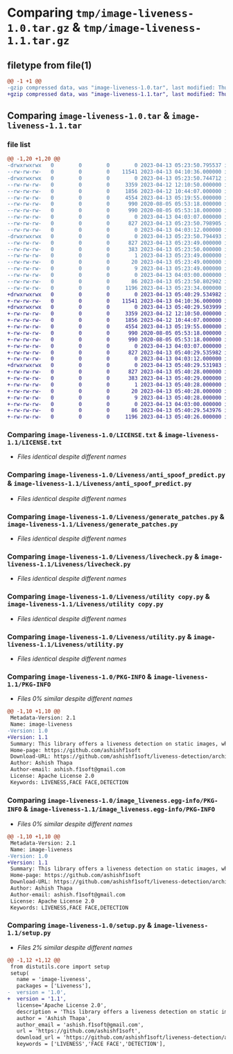# Comparing `tmp/image-liveness-1.0.tar.gz` & `tmp/image-liveness-1.1.tar.gz`

## filetype from file(1)

```diff
@@ -1 +1 @@
-gzip compressed data, was "image-liveness-1.0.tar", last modified: Thu Apr 13 05:23:50 2023, max compression
+gzip compressed data, was "image-liveness-1.1.tar", last modified: Thu Apr 13 05:40:29 2023, max compression
```

## Comparing `image-liveness-1.0.tar` & `image-liveness-1.1.tar`

### file list

```diff
@@ -1,20 +1,20 @@
-drwxrwxrwx   0        0        0        0 2023-04-13 05:23:50.795537 image-liveness-1.0/
--rw-rw-rw-   0        0        0    11541 2023-04-13 04:10:36.000000 image-liveness-1.0/LICENSE.txt
-drwxrwxrwx   0        0        0        0 2023-04-13 05:23:50.744712 image-liveness-1.0/Liveness/
--rw-rw-rw-   0        0        0     3359 2023-04-12 12:10:50.000000 image-liveness-1.0/Liveness/anti_spoof_predict.py
--rw-rw-rw-   0        0        0     1856 2023-04-12 10:44:07.000000 image-liveness-1.0/Liveness/generate_patches.py
--rw-rw-rw-   0        0        0     4554 2023-04-13 05:19:55.000000 image-liveness-1.0/Liveness/livecheck.py
--rw-rw-rw-   0        0        0      990 2020-08-05 05:53:18.000000 image-liveness-1.0/Liveness/utility copy.py
--rw-rw-rw-   0        0        0      990 2020-08-05 05:53:18.000000 image-liveness-1.0/Liveness/utility.py
--rw-rw-rw-   0        0        0        0 2023-04-13 04:03:07.000000 image-liveness-1.0/MANIFEST.in
--rw-rw-rw-   0        0        0      827 2023-04-13 05:23:50.798905 image-liveness-1.0/PKG-INFO
--rw-rw-rw-   0        0        0        0 2023-04-13 04:03:12.000000 image-liveness-1.0/README.md
-drwxrwxrwx   0        0        0        0 2023-04-13 05:23:50.794493 image-liveness-1.0/image_liveness.egg-info/
--rw-rw-rw-   0        0        0      827 2023-04-13 05:23:49.000000 image-liveness-1.0/image_liveness.egg-info/PKG-INFO
--rw-rw-rw-   0        0        0      383 2023-04-13 05:23:50.000000 image-liveness-1.0/image_liveness.egg-info/SOURCES.txt
--rw-rw-rw-   0        0        0        1 2023-04-13 05:23:49.000000 image-liveness-1.0/image_liveness.egg-info/dependency_links.txt
--rw-rw-rw-   0        0        0       20 2023-04-13 05:23:49.000000 image-liveness-1.0/image_liveness.egg-info/requires.txt
--rw-rw-rw-   0        0        0        9 2023-04-13 05:23:49.000000 image-liveness-1.0/image_liveness.egg-info/top_level.txt
--rw-rw-rw-   0        0        0        0 2023-04-13 04:03:00.000000 image-liveness-1.0/pyproject.toml
--rw-rw-rw-   0        0        0       86 2023-04-13 05:23:50.802902 image-liveness-1.0/setup.cfg
--rw-rw-rw-   0        0        0     1196 2023-04-13 05:23:34.000000 image-liveness-1.0/setup.py
+drwxrwxrwx   0        0        0        0 2023-04-13 05:40:29.534982 image-liveness-1.1/
+-rw-rw-rw-   0        0        0    11541 2023-04-13 04:10:36.000000 image-liveness-1.1/LICENSE.txt
+drwxrwxrwx   0        0        0        0 2023-04-13 05:40:29.503999 image-liveness-1.1/Liveness/
+-rw-rw-rw-   0        0        0     3359 2023-04-12 12:10:50.000000 image-liveness-1.1/Liveness/anti_spoof_predict.py
+-rw-rw-rw-   0        0        0     1856 2023-04-12 10:44:07.000000 image-liveness-1.1/Liveness/generate_patches.py
+-rw-rw-rw-   0        0        0     4554 2023-04-13 05:19:55.000000 image-liveness-1.1/Liveness/livecheck.py
+-rw-rw-rw-   0        0        0      990 2020-08-05 05:53:18.000000 image-liveness-1.1/Liveness/utility copy.py
+-rw-rw-rw-   0        0        0      990 2020-08-05 05:53:18.000000 image-liveness-1.1/Liveness/utility.py
+-rw-rw-rw-   0        0        0        0 2023-04-13 04:03:07.000000 image-liveness-1.1/MANIFEST.in
+-rw-rw-rw-   0        0        0      827 2023-04-13 05:40:29.535982 image-liveness-1.1/PKG-INFO
+-rw-rw-rw-   0        0        0        0 2023-04-13 04:03:12.000000 image-liveness-1.1/README.md
+drwxrwxrwx   0        0        0        0 2023-04-13 05:40:29.531983 image-liveness-1.1/image_liveness.egg-info/
+-rw-rw-rw-   0        0        0      827 2023-04-13 05:40:28.000000 image-liveness-1.1/image_liveness.egg-info/PKG-INFO
+-rw-rw-rw-   0        0        0      383 2023-04-13 05:40:29.000000 image-liveness-1.1/image_liveness.egg-info/SOURCES.txt
+-rw-rw-rw-   0        0        0        1 2023-04-13 05:40:28.000000 image-liveness-1.1/image_liveness.egg-info/dependency_links.txt
+-rw-rw-rw-   0        0        0       20 2023-04-13 05:40:28.000000 image-liveness-1.1/image_liveness.egg-info/requires.txt
+-rw-rw-rw-   0        0        0        9 2023-04-13 05:40:28.000000 image-liveness-1.1/image_liveness.egg-info/top_level.txt
+-rw-rw-rw-   0        0        0        0 2023-04-13 04:03:00.000000 image-liveness-1.1/pyproject.toml
+-rw-rw-rw-   0        0        0       86 2023-04-13 05:40:29.543976 image-liveness-1.1/setup.cfg
+-rw-rw-rw-   0        0        0     1196 2023-04-13 05:40:26.000000 image-liveness-1.1/setup.py
```

### Comparing `image-liveness-1.0/LICENSE.txt` & `image-liveness-1.1/LICENSE.txt`

 * *Files identical despite different names*

### Comparing `image-liveness-1.0/Liveness/anti_spoof_predict.py` & `image-liveness-1.1/Liveness/anti_spoof_predict.py`

 * *Files identical despite different names*

### Comparing `image-liveness-1.0/Liveness/generate_patches.py` & `image-liveness-1.1/Liveness/generate_patches.py`

 * *Files identical despite different names*

### Comparing `image-liveness-1.0/Liveness/livecheck.py` & `image-liveness-1.1/Liveness/livecheck.py`

 * *Files identical despite different names*

### Comparing `image-liveness-1.0/Liveness/utility copy.py` & `image-liveness-1.1/Liveness/utility copy.py`

 * *Files identical despite different names*

### Comparing `image-liveness-1.0/Liveness/utility.py` & `image-liveness-1.1/Liveness/utility.py`

 * *Files identical despite different names*

### Comparing `image-liveness-1.0/PKG-INFO` & `image-liveness-1.1/PKG-INFO`

 * *Files 0% similar despite different names*

```diff
@@ -1,10 +1,10 @@
 Metadata-Version: 2.1
 Name: image-liveness
-Version: 1.0
+Version: 1.1
 Summary: This library offers a liveness detection on static images, which can be used to distinguish if it is a live capture or a spoofed image based on facial features and other indicators of authenticity.
 Home-page: https://github.com/ashishf1soft
 Download-URL: https://github.com/ashishf1soft/liveness-detection/archive/refs/tags/v_01.tar.gz
 Author: Ashish Thapa
 Author-email: ashish.f1soft@gmail.com
 License: Apache License 2.0
 Keywords: LIVENESS,FACE FACE,DETECTION
```

### Comparing `image-liveness-1.0/image_liveness.egg-info/PKG-INFO` & `image-liveness-1.1/image_liveness.egg-info/PKG-INFO`

 * *Files 0% similar despite different names*

```diff
@@ -1,10 +1,10 @@
 Metadata-Version: 2.1
 Name: image-liveness
-Version: 1.0
+Version: 1.1
 Summary: This library offers a liveness detection on static images, which can be used to distinguish if it is a live capture or a spoofed image based on facial features and other indicators of authenticity.
 Home-page: https://github.com/ashishf1soft
 Download-URL: https://github.com/ashishf1soft/liveness-detection/archive/refs/tags/v_01.tar.gz
 Author: Ashish Thapa
 Author-email: ashish.f1soft@gmail.com
 License: Apache License 2.0
 Keywords: LIVENESS,FACE FACE,DETECTION
```

### Comparing `image-liveness-1.0/setup.py` & `image-liveness-1.1/setup.py`

 * *Files 2% similar despite different names*

```diff
@@ -1,12 +1,12 @@
 from distutils.core import setup
 setup(
   name = 'image-liveness',         
   packages = ['Liveness'],  
-  version = '1.0',      
+  version = '1.1',      
   license='Apache License 2.0',        
   description = 'This library offers a liveness detection on static images, which can be used to distinguish if it is a live capture or a spoofed image based on facial features and other indicators of authenticity.',  
   author = 'Ashish Thapa',                   
   author_email = 'ashish.f1soft@gmail.com',      
   url = 'https://github.com/ashishf1soft',  
   download_url = 'https://github.com/ashishf1soft/liveness-detection/archive/refs/tags/v_01.tar.gz',   
   keywords = ['LIVENESS','FACE FACE','DETECTION'],
```

